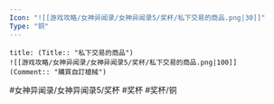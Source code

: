 ```yaml
---
Icon: "![[游戏攻略/女神异闻录/女神异闻录5/奖杯/私下交易的商品.png|30]]"
Type: "铜"
---
```

```ad-common-bronze-trophy
title: (Title:: "私下交易的商品")
![[游戏攻略/女神异闻录/女神异闻录5/奖杯/私下交易的商品.png|100]]
(Comment:: "購買自訂槍械")
```

#女神异闻录/女神异闻录5/奖杯 #奖杯 #奖杯/铜
